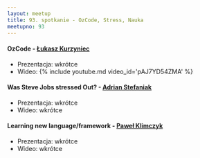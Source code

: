 ```yaml
---
layout: meetup
title: 93. spotkanie - OzCode, Stress, Nauka
meetupno: 93
---
```


#### OzCode - [Łukasz Kurzyniec](http://kurzyniec.pl)
* Prezentacja: wkrótce
* Wideo: {% include youtube.md video_id='pAJ7YD54ZMA' %}

#### Was Steve Jobs stressed Out? - [Adrian Stefaniak](https://www.linkedin.com/in/adrian-stefaniak/)
* Prezentacja: wkrótce
* Wideo: wkrótce

#### Learning new language/framework - [Paweł Klimczyk](http://blog.klimczyk.pl)
* Prezentacja: wkrótce
* Wideo: wkrótce

